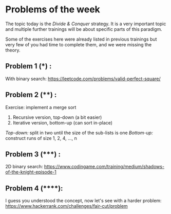 Problems of the week
===

The topic today is the *Divide & Conquer* strategy. It is a very important topic and multiple further trainings will be about specific parts of this paradigm.

Some of the exercises here were already listed in previous trainings but very few of you had time to complete them, and we were missing the theory.

## Problem 1 (\*) :

With binary search: https://leetcode.com/problems/valid-perfect-square/

## Problem 2 (\*\*) :

Exercise: implement a merge sort
1. Recursive version, top-down (a bit easier)
2. Iterative version, bottom-up (can sort in-place)

*Top-down:* split in two until the size of the sub-lists is one
*Bottom-up:* construct runs of size 1, 2, 4, ..., n

## Problem 3 (\*\*\*) :

2D binary search: https://www.codingame.com/training/medium/shadows-of-the-knight-episode-1

## Problem 4 (\*\*\*\*):

I guess you understood the concept, now let's see with a harder problem: https://www.hackerrank.com/challenges/fair-cut/problem
